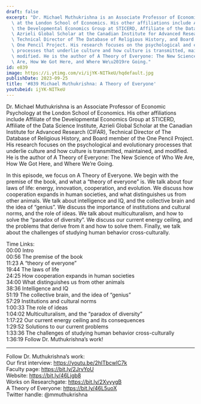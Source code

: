 ```yaml
---
draft: false
excerpt: "Dr. Michael Muthukrishna is an Associate Professor of Economic Psychology\
  \ at the London School of Economics. His other affiliations include Affiliate of\
  \ the Developmental Economics Group at STICERD, Affiliate of the Data Science Institute,\
  \ Azrieli Global Scholar at the Canadian Institute for Advanced Research (CIFAR),\
  \ Technical Director of The Database of Religious History, and Board member of the\
  \ One Pencil Project. His research focuses on the psychological and evolutionary\
  \ processes that underlie culture and how culture is transmitted, maintained, and\
  \ modified. He is the author of A Theory of Everyone: The New Science of Who We\
  \ Are, How We Got Here, and Where We\u2019re Going."
id: e839
image: https://i.ytimg.com/vi/ijYK-NITkeU/hqdefault.jpg
publishDate: 2023-09-25
title: '#839 Michael Muthukrishna: A Theory of Everyone'
youtubeid: ijYK-NITkeU
---
```

Dr. Michael Muthukrishna is an Associate Professor of Economic Psychology at the London School of Economics. His other affiliations include Affiliate of the Developmental Economics Group at STICERD, Affiliate of the Data Science Institute, Azrieli Global Scholar at the Canadian Institute for Advanced Research (CIFAR), Technical Director of The Database of Religious History, and Board member of the One Pencil Project. His research focuses on the psychological and evolutionary processes that underlie culture and how culture is transmitted, maintained, and modified. He is the author of A Theory of Everyone: The New Science of Who We Are, How We Got Here, and Where We’re Going.

In this episode, we focus on A Theory of Everyone. We begin with the premise of the book, and what a “theory of everyone” is. We talk about four laws of life: energy, innovation, cooperation, and evolution. We discuss how cooperation expands in human societies, and what distinguishes us from other animals. We talk about intelligence and IQ, and the collective brain and the idea of “genius”. We discuss the importance of institutions and cultural norms, and the role of ideas. We talk about multiculturalism, and how to solve the “paradox of diversity”. We discuss our current energy ceiling, and the problems that derive from it and how to solve them. Finally, we talk about the challenges of studying human behavior cross-culturally.

Time Links:  
00:00  Intro  
00:56  The premise of the book  
11:23  A “theory of everyone”  
19:44  The laws of life   
24:25  How cooperation expands in human societies  
34:00  What distinguishes us from other animals  
38:36  Intelligence and IQ  
51:19  The collective brain, and the idea of “genius”  
57:29  Institutions and cultural norms  
1:00:33  The role of ideas  
1:04:02  Multiculturalism, and the “paradox of diversity”  
1:17:22  Our current energy ceiling and its consequences  
1:29:52  Solutions to our current problems  
1:33:36  The challenges of studying human behavior cross-culturally  
1:36:19  Follow Dr. Muthukrishna’s work!

---

Follow Dr. Muthukrishna’s work:  
Our first interview: https://youtu.be/2hlTbcwlC7k  
Faculty page: https://bit.ly/2JrvYoU  
Website: https://bit.ly/46Ljgb8  
Works on Researchgate: https://bit.ly/2XvyygB  
A Theory of Everyone: https://bit.ly/46L5uoX  
Twitter handle: @mmuthukrishna
